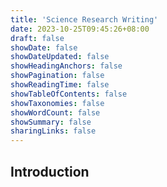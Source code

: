 ```yaml
---
title: 'Science Research Writing'
date: 2023-10-25T09:45:26+08:00
draft: false
showDate: false
showDateUpdated: false
showHeadingAnchors: false
showPagination: false
showReadingTime: false
showTableOfContents: false
showTaxonomies: false
showWordCount: false
showSummary: false
sharingLinks: false
---
```


## Introduction
